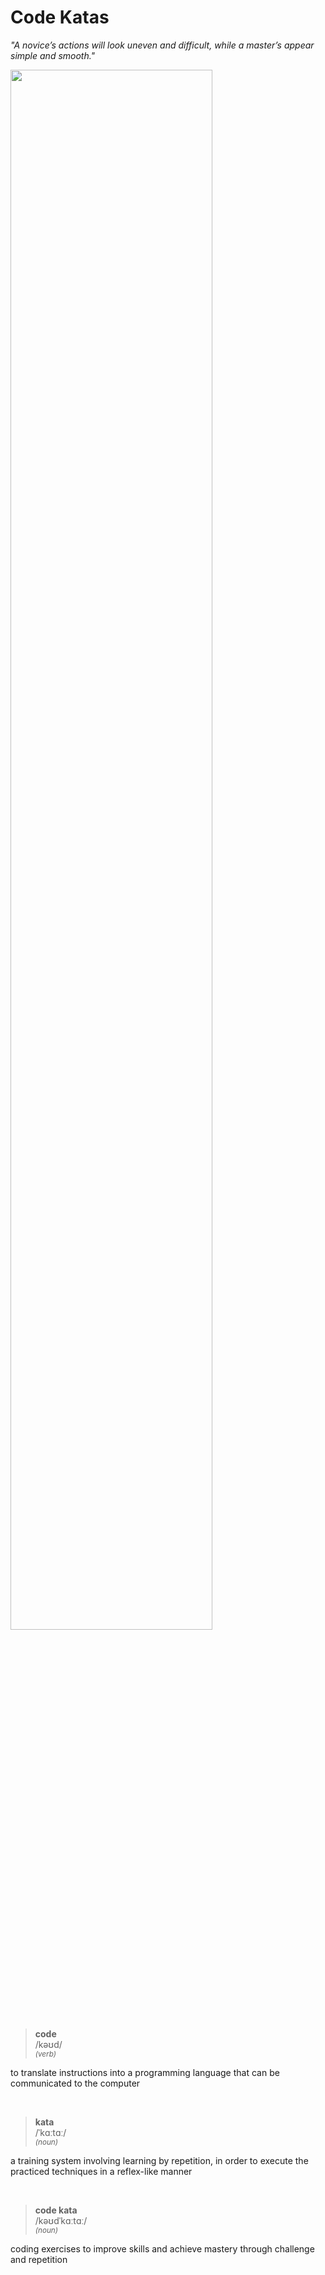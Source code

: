 # Code Katas

 _"A novice’s actions will look uneven and difficult, while a master’s appear simple and smooth."_

<img src="https://cloud.githubusercontent.com/assets/1287388/11454223/ecea01ce-961c-11e5-85d4-fdb0915c3102.png" width="80%" />

> **code**  
> /kəʊd/  
> <sup>*(verb)*</sup>
>
 to translate instructions into a programming language that can be communicated to the computer

&nbsp;

> **kata**  
> /ˈkɑːtɑː/  
> <sup>*(noun)*</sup>
>
  a training system involving learning by repetition, in order to execute the practiced techniques in a reflex-like manner

&nbsp;

> **code kata**  
> /kəʊdˈkɑːtɑː/  
> <sup>*(noun)*</sup>
>
  coding exercises to improve skills and achieve mastery through challenge and repetition
